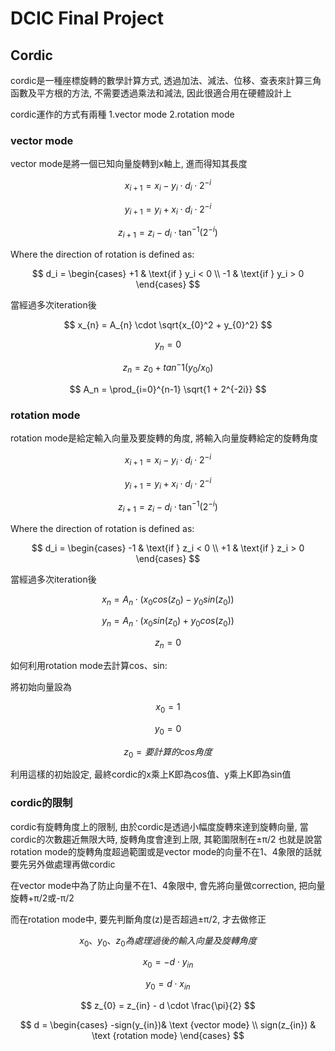# DCIC Final Project

## Cordic
cordic是一種座標旋轉的數學計算方式, 透過加法、減法、位移、查表來計算三角函數及平方根的方法, 不需要透過乘法和減法, 因此很適合用在硬體設計上


cordic運作的方式有兩種 1.vector mode 2.rotation mode
### vector mode
vector mode是將一個已知向量旋轉到x軸上, 進而得知其長度

$$
x_{i+1} = x_i - y_i \cdot d_i \cdot 2^{-i}
$$

$$
y_{i+1} = y_i + x_i \cdot d_i \cdot 2^{-i}
$$

$$
z_{i+1} = z_i - d_i \cdot \tan^{-1}(2^{-i})
$$

Where the direction of rotation is defined as:

$$
d_i =
\begin{cases}
+1 & \text{if } y_i < 0 \\
-1 & \text{if } y_i > 0
\end{cases}
$$


當經過多次iteration後

$$
x_{n} = A_{n} \cdot \sqrt{x_{0}^2 + y_{0}^2}
$$

$$
y_{n} = 0
$$

$$
z_{n} = z_{0} + tan^-1(y_{0}/x_{0})
$$

$$
A_n = \prod_{i=0}^{n-1} \sqrt{1 + 2^{-2i}}
$$

### rotation mode
rotation mode是給定輸入向量及要旋轉的角度, 將輸入向量旋轉給定的旋轉角度

$$
x_{i+1} = x_i - y_i \cdot d_i \cdot 2^{-i}
$$

$$
y_{i+1} = y_i + x_i \cdot d_i \cdot 2^{-i}
$$

$$
z_{i+1} = z_i - d_i \cdot \tan^{-1}(2^{-i})
$$

Where the direction of rotation is defined as:


$$
d_i =
\begin{cases}
-1 & \text{if } z_i < 0 \\
+1 & \text{if } z_i > 0
\end{cases}
$$

當經過多次iteration後

$$
x_{n} = A_{n} \cdot (x_{0}cos(z_{0}) - y_{0}sin(z_{0}))
$$

$$
y_{n} = A_{n} \cdot (x_{0}sin(z_{0}) + y_{0}cos(z_{0}))
$$

$$
z_{n} = 0
$$

如何利用rotation mode去計算cos、sin:

將初始向量設為

$$
x_{0} = 1
$$

$$
y_{0} = 0
$$

$$
z_{0} = 要計算的cos角度
$$

利用這樣的初始設定, 最終cordic的x乘上K即為cos值、y乘上K即為sin值
### cordic的限制
cordic有旋轉角度上的限制, 由於cordic是透過小幅度旋轉來達到旋轉向量, 當cordic的次數趨近無限大時, 旋轉角度會達到上限, 其範圍限制在±π/2
也就是說當rotation mode的旋轉角度超過範圍或是vector mode的向量不在1、4象限的話就要先另外做處理再做cordic

在vector mode中為了防止向量不在1、4象限中, 會先將向量做correction, 把向量旋轉+π/2或-π/2 

而在rotation mode中, 要先判斷角度(z)是否超過±π/2, 才去做修正

$$
x_{0}、y_{0}、z_{0} 為處理過後的輸入向量及旋轉角度
$$

$$
x_{0} = -d \cdot y_{in}
$$

$$
y_{0} = d \cdot x_{in}
$$

$$
z_{0} = z_{in} - d \cdot \frac{\pi}{2} 
$$

$$
d =
\begin{cases}
-sign(y_{in})& \text {vector mode} \\
sign(z_{in}) & \text {rotation mode}
\end{cases}
$$
